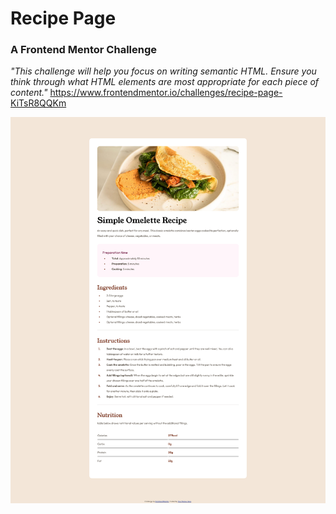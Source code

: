 # Recipe Page
### A Frontend Mentor Challenge
*"This challenge will help you focus on writing semantic HTML. Ensure you think through what HTML elements are most appropriate for each piece of content."*
https://www.frontendmentor.io/challenges/recipe-page-KiTsR8QQKm

![A screenshot of the project page.](./assets/images/frontendmentor-challenge-recipe-page.png)
